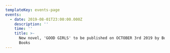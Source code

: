```yaml
---
templateKey: events-page
events:
  - date: 2019-08-01T23:00:00.000Z
    description: ''
    time: ''
    title: >-
      New novel, 'GOOD GIRLS' to be published on OCTOBER 3rd 2019 by Boldwood
      Books
---
```

